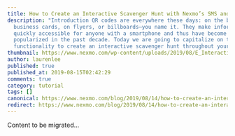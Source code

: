 ```yaml
---
title: How to Create an Interactive Scavenger Hunt with Nexmo’s SMS and Voice API
description: "Introduction QR codes are everywhere these days: on the back of
  business cards, on flyers, or billboards—you name it. They make information
  quickly accessible for anyone with a smartphone and thus have become
  popularized in the past decade. Today we are going to capitalize on that
  functionality to create an interactive scavenger hunt throughout your […]"
thumbnail: https://www.nexmo.com/wp-content/uploads/2019/08/E_Interactive-Scavenger-Hunt_1200x600.jpg
author: laurenlee
published: true
published_at: 2019-08-15T02:42:29
comments: true
category: tutorial
tags: []
canonical: https://www.nexmo.com/blog/2019/08/14/how-to-create-an-interactive-scavenger-hunt-with-nexmos-sms-and-voice-api-dr
redirect: https://www.nexmo.com/blog/2019/08/14/how-to-create-an-interactive-scavenger-hunt-with-nexmos-sms-and-voice-api-dr
---
```

Content to be migrated...